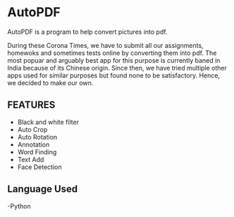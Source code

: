 # AutoPDF
AutoPDF is a program to help convert pictures into pdf.

During these Corona Times, we have to submit all our assignments, homewoks and sometimes tests online by converting them into pdf. The most popuar and arguably best app for this purpose is currently baned in India because of its Chinese origin. Since then, we have tried multiple other apps used for similar purposes but found none to be satisfactory. Hence, we decided to make our own.

## FEATURES
- Black and white filter
- Auto Crop
- Auto Rotation
- Annotation
- Word Finding
- Text Add
- Face Detection

## Language Used
-Python
